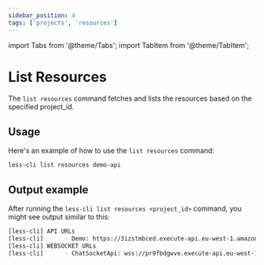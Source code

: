 ```yaml
---
sidebar_position: 4
tags: ['projects', 'resources']
---
```


import Tabs from '@theme/Tabs';
import TabItem from '@theme/TabItem';

# List Resources

The `list resources` command fetches and lists the resources based on the specified project_id.

## Usage

Here's an example of how to use the `list resources` command:

```bash
less-cli list resources demo-api
```

## Output example

After running the `less-cli list resources <project_id>` command, you might see output similar to this:

```bash
[less-cli] API URLs
[less-cli]      - Demo: https://3izstmbced.execute-api.eu-west-1.amazonaws.com/production
[less-cli] WEBSOCKET URLs
[less-cli]      - ChatSocketApi: wss://pr9fbdgwve.execute-api.eu-west-1.amazonaws.com/production
```

